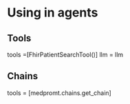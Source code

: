 # Using in agents

## Tools

tools =[FhirPatientSearchTool()]
llm = llm

## Chains

tools = [medpromt.chains.get_chain]